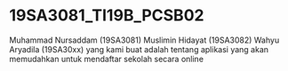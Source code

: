 # 19SA3081_TI19B_PCSB02
Muhammad Nursaddam (19SA3081) Muslimin Hidayat (19SA3082) Wahyu Aryadila (19SA30xx) yang kami buat adalah tentang aplikasi yang akan memudahkan untuk mendaftar sekolah secara online

